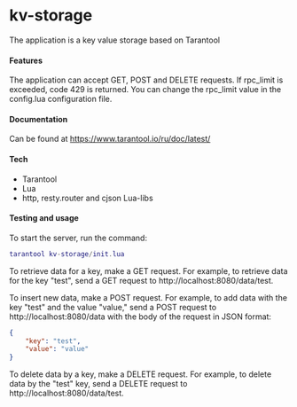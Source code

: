 # kv-storage
The application is a key value storage based on Tarantool

#### Features
The application can accept GET, POST and DELETE requests. If rpc_limit is exceeded, code 429 is returned. You can change the rpc_limit value in the config.lua configuration file.

#### Documentation
Can be found at https://www.tarantool.io/ru/doc/latest/
#### Tech
- Tarantool
- Lua 
- http, resty.router and cjson Lua-libs

#### Testing and usage
To start the server, run the command:
``` lua
tarantool kv-storage/init.lua
```

To retrieve data for a key, make a GET request. For example, to retrieve data for the key "test", send a GET request to http://localhost:8080/data/test.

To insert new data, make a POST request. For example, to add data with the key "test" and the value "value," send a POST request to http://localhost:8080/data with the body of the request in JSON format:

```json
{
    "key": "test",
    "value": "value"
}
```
To delete data by a key, make a DELETE request. For example, to delete data by the "test" key, send a DELETE request to http://localhost:8080/data/test.
